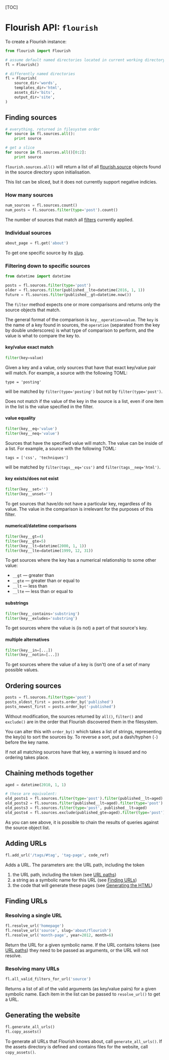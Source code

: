[TOC]

# Flourish API: `flourish`

To create a Flourish instance:

```python
from flourish import Flourish

# assume default named directories located in current working directory
fl = Flourish()

# differently named directories
fl = Flourish(
    source_dir='words',
    templates_dir='html',
    assets_dir='bits',
    output_dir='site',
)
```


## Finding sources

```python
# everything, returned in filesystem order
for source in fl.sources.all():
    print source

# get a slice
for source in fl.sources.all()[0:2]:
    print source
```

`flourish.sources.all()` will return a list of all
[flourish.source](/api-flourish-source/) objects found in the source directory
upon initialisation.

This list can be sliced, but it does not currently support negative indicies.

### How many sources

```python
num_sources = fl.sources.count()
num_posts = fl.sources.filter(type='post').count()
```

The number of sources that match all
[filters](#filtering-down-to-specific-sources) currently applied.

### Individual sources

```python
about_page = fl.get('about')
```

To get one specific source by its [slug](/adding-sources/#the-slug).

### Filtering down to specific sources

```python
from datetime import datetime

posts = fl.sources.filter(type='post')
older = fl.sources.filter(published__lte=datetime(2016, 1, 1))
future = fl.sources.filter(published__gt=datetime.now())
```

The `filter` method expects one or more comparisons and returns only the
source objects that match.

The general format of the comparison is `key__operation=value`. The `key` is
the name of a key found in sources, the `operation` (separated from the key by
double underscores) is what type of comparison to perform, and the value is
what to compare the key to.

#### key/value exact match

```python
filter(key=value)
```

Given a key and a value, only sources that have that exact key/value pair will
match. For example, a source with the following TOML:

    type = 'posting'

will be matched by `filter(type='posting')` but not by `filter(type='post')`.

Does not match if the value of the key in the source is a list, even if one
item in the list is the value specified in the filter.

#### value equality

```python
filter(key__eq='value')
filter(key__neq='value')
```

Sources that have the specified value will match. The value can be inside of
a list. For example, a source with the following TOML:

    tags = ['css', 'techniques']

will be matched by `filter(tags__eq='css')` and `filter(tags__neq='html')`.

#### key exists/does not exist

```python
filter(key__set='')
filter(key__unset='')
```

To get sources that have/do not have a particular key, regardless of its
value. The value in the comparison is irrelevant for the purposes of this
filter.

#### numerical/datetime comparisons

```python
filter(key__gt=4)
filter(key__gte=5)
filter(key__lt=datetime(2000, 1, 1))
filter(key__lte=datetime(1999, 12, 31))
```

To get sources where the key has a numerical relationship to some other value:

  * `__gt` — greater than
  * `__gte` — greater than or equal to
  * `__lt` — less than
  * `__lte` — less than or equal to

#### substrings

```python
filter(key__contains='substring')
filter(key__exludes='substring')
```

To get sources where the value is (is not) a part of that source's key.

#### multiple alternatives

```python
filter(key__in=[...])
filter(key__notin=[...])
```

To get sources where the value of a key is (isn't) one of a set of many
possible values.


## Ordering sources

```python
posts = fl.sources.filter(type='post')
posts_oldest_first = posts.order_by('published')
posts_newest_first = posts.order_by('-published')
```

Without modification, the sources returned by `all()`, `filter()` and
`exclude()` are in the order that Flourish discovered them in the filesystem.

You can alter this with `order_by()` which takes a list of strings,
representing the key(s) to sort the sources by. To reverse a sort, put a 
dash/hyphen (`-`) before the key name.

If not all matching sources have that key, a warning is issued and no
ordering takes place.


## Chaining methods together

```python
aged = datetime(2010, 1, 1)

# these are equivalent:
old_posts1 = fl.sources.filter(type='post').filter(published__lt=aged)
old_posts2 = fl.sources.filter(published__lt=aged).filter(type='post')
old_posts3 = fl.sources.filter(type='post', published__lt=aged)
old_posts4 = fl.sources.exclude(published_gte=aged).filter(type='post')
```

As you can see above, it is possible to chain the results of queries against
the source object list.


## Adding URLs

```python
fl.add_url('/tags/#tag', 'tag-page', code_ref)
```

Adds a URL. The parameters are: the URL path, including the token

 1. the URL path, including the token
    (see [URL paths](/adding-urls/#url-paths))
 2. a string as a symbolic name for this URL
    (see [Finding URLs](#finding-urls))
 3. the code that will generate these pages 
    (see [Generating the HTML](/generating-html/))


## Finding URLs

### Resolving a single URL

```python
fl.resolve_url('homepage')
fl.resolve_url('source', slug='about/flourish')
fl.resolve_url('month-page', year=2012, month=6)
```

Return the URL for a given symbolic name. If the URL contains tokens (see
[URL paths](/adding-urls/#url-paths)) they need to be passed as arguments,
or the URL will not resolve.


### Resolving many URLs

```python
fl.all_valid_filters_for_url('source')
```

Returns a list of all of the valid arguments (as key/value pairs) for a given
symbolic name. Each item in the list can be passed to `resolve_url()` to 
get a URL.


## Generating the website

```python
fl.generate_all_urls()
fl.copy_assets()
```

To generate all URLs that Flourish knows about, call `generate_all_urls()`.
If the assets directory is defined and contains files for the website,
call `copy_assets()`.
